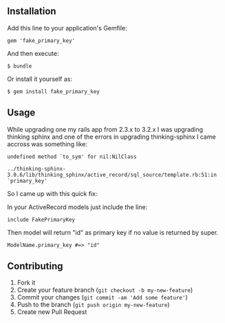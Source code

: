## Installation

Add this line to your application's Gemfile:

    gem 'fake_primary_key'

And then execute:

    $ bundle

Or install it yourself as:

    $ gem install fake_primary_key

## Usage

While upgrading one my rails app from 2.3.x to 3.2.x I was upgrading thinking sphinx and one of the errors in upgrading thinking-sphinx I came accross was something like:

    undefined method `to_sym' for nil:NilClass

    ../thinking-sphinx-3.0.6/lib/thinking_sphinx/active_record/sql_source/template.rb:51:in `primary_key'


So I came up with this quick fix:


In your ActiveRecord models just include the line:

    include FakePrimaryKey


Then model will return "id" as primary key if no value is returned by super.

    ModelName.primary_key #=> "id"


## Contributing

1. Fork it
2. Create your feature branch (`git checkout -b my-new-feature`)
3. Commit your changes (`git commit -am 'Add some feature'`)
4. Push to the branch (`git push origin my-new-feature`)
5. Create new Pull Request
